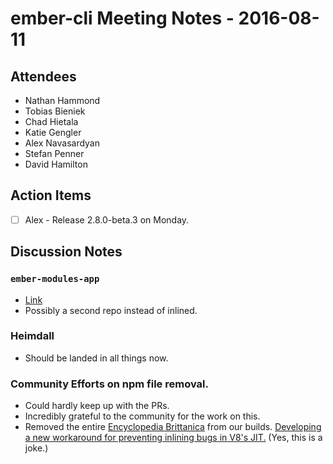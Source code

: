 # ember-cli Meeting Notes - 2016-08-11

## Attendees

- Nathan Hammond
- Tobias Bieniek
- Chad Hietala
- Katie Gengler
- Alex Navasardyan
- Stefan Penner
- David Hamilton

## Action Items

- [ ] Alex - Release 2.8.0-beta.3 on Monday.

## Discussion Notes

### `ember-modules-app`

- [Link](https://github.com/ember-cli/rfcs/issues/64)
- Possibly a second repo instead of inlined.

### Heimdall

- Should be landed in all things now.

### Community Efforts on npm file removal.

- Could hardly keep up with the PRs.
- Incredibly grateful to the community for the work on this.
- Removed the entire [Encyclopedia Brittanica](https://medium.com/friendship-dot-js/i-peeked-into-my-node-modules-directory-and-you-wont-believe-what-happened-next-b89f63d21558) from our builds. [Developing a new workaround for preventing inlining bugs in V8's JIT.](https://github.com/emberjs/ember.js/issues/13071#issuecomment-195779193) (Yes, this is a joke.)

